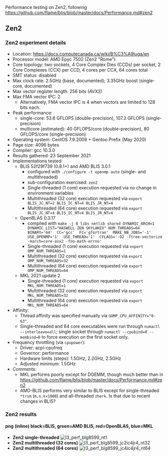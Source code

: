 Performance testing on Zen2, following https://github.com/flame/blis/blob/master/docs/Performance.md#zen2

## Zen2

### Zen2 experiment details

* Location: https://docs.computecanada.ca/wiki/B%C3%A9luga/en
* Processor model: AMD Epyc 7502 (Zen2 "Rome")
* Core topology: two sockets, 4 Core Complex Dies (CCDs) per socket, 2 Core Complexes (CCX) per CCD, 4 cores per CCX, 64 cores total
* SMT status: disabled
* Max clock rate: 2.5GHz (base, documented); 3.35GHz boost (single-core, documented)
* Max vector register length: 256 bits (AVX2)
* Max FMA vector IPC: 2
  * Alternatively, FMA vector IPC is 4 when vectors are limited to 128 bits each.
* Peak performance:
  * single-core: 53.6 GFLOPS (double-precision), 107.2 GFLOPS (single-precision)
  * multicore (estimated): 40 GFLOPS/core (double-precision), 80 GFLOPS/core (single-precision)
* Operating system: CentOS 7.9.2009 + Gentoo Prefix (May 2020)
* Page size: 4096 bytes
* Compiler: gcc 10.3.0
* Results gathered: 23 September 2021
* Implementations tested:
  * BLIS 52f29f739 (0.8.1+) and AMD BLIS 3.0.1
    * configured with `./configure -t openmp auto` (single- and multithreaded)
    * sub-configuration exercised: `zen2`
    * Single-threaded (1 core) execution requested via no change in environment variables
    * Multithreaded (32 core) execution requested via `export BLIS_JC_NT=2 BLIS_IC_NT=4 BLIS_JR_NT=4`
    * Multithreaded (64 core) execution requested via `export BLIS_JC_NT=4 BLIS_IC_NT=4 BLIS_JR_NT=4`
  * OpenBLAS 0.3.17
    * compiled with `make -j 8 libs netlib shared DYNAMIC_ARCH=1 DYNAMIC_LIST="HASWELL ZEN SKYLAKEX" NUM_THREADS=64 BINARY='64'  CC='gcc'  FC='gfortran'  MAKE_NB_JOBS='-1'  USE_OPENMP='1'  USE_THREAD='1'  CFLAGS='-O2 -ftree-vectorize -march=core-avx2 -fno-math-errno'`
    * Single-threaded (1 core) execution requested via `export OMP_NUM_THREADS=1`
    * Multithreaded (32 core) execution requested via `export OMP_NUM_THREADS=32`
    * Multithreaded (64 core) execution requested via `export OMP_NUM_THREADS=64`
  * MKL 2021 update 2
    * Single-threaded (1 core) execution requested via `export MKL_NUM_THREADS=1`
    * Multithreaded (32 core) execution requested via `export MKL_NUM_THREADS=32`
    * Multithreaded (64 core) execution requested via `export MKL_NUM_THREADS=64`
* Affinity:
  * Thread affinity was specified manually via `GOMP_CPU_AFFINITY="0-63"`. 
  * Single-threaded and 64 core executables were run through `numactl --interleave=all`; single socket through `numactl --cpubind=0 --membind=0` to force execution on the first socket only.
* Frequency throttling (via `cpupower`):
  * Driver: acpi-cpufreq
  * Governor: performance
  * Hardware limits (steps): 1.5GHz, 2.2GHz, 2.5GHz
  * Adjusted minimum: 1.5GHz
* Comments:
  * MKL performs poorly except for DGEMM, though much better than in https://github.com/flame/blis/blob/master/docs/Performance.md#zen2
  * AMD-BLIS performs very similar to BLIS except for single-threaded `*trsm` (`m,n,k<1000`) and all-threaded `zherk`. Is that due to recent changes in BLIS?

### Zen2 results

#### png (inline) black=BLIS, green=AMD BLIS, red=OpenBLAS, blue=MKL

* **Zen2 single-threaded**
![l3_perf_blg8599_nt1](https://user-images.githubusercontent.com/10634630/134680439-1eac2207-fcfa-4ae2-96a8-3f04329a2d72.png)
* **Zen2 multithreaded (32 cores)**
![l3_perf_blg8599_jc2ic4jr4_nt32](https://user-images.githubusercontent.com/10634630/134680443-faaf10e4-98e2-4332-8026-f0ebfc725653.png)
* **Zen2 multithreaded (64 cores)**
![l3_perf_blg8599_jc4ic4jr4_nt64](https://user-images.githubusercontent.com/10634630/134680442-44b889ca-6d9b-4dcc-b5a1-7dfade205af4.png)

